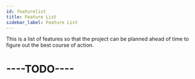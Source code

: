 ```yaml
---
id: featurelist 
title: Feature List
sidebar_label: Feature List
---
```


This is a list of features so that the project can be planned ahead of time to
figure out the best course of action.

# ----TODO----
